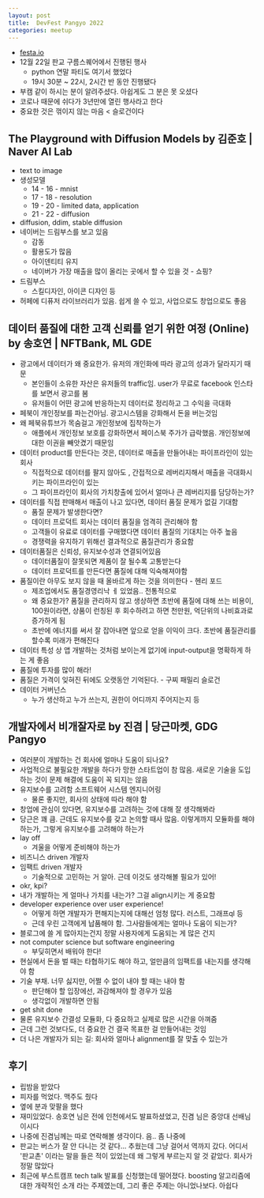 ```yaml
---
layout: post
title:  DevFest Pangyo 2022
categories: meetup
---
```


- [festa.io](https://festa.io/events/2986)
- 12월 22일 판교 구름스퀘어에서 진행된 행사
  - python 연말 파티도 여기서 했었다
  - 19시 30분 ~ 22시, 2시간 반 동안 진행됐다
- 부캠 같이 하시는 분이 알려주셨다. 아쉽게도 그 분은 못 오셨다
- 코로나 때문에 쉬다가 3년만에 열린 행사라고 한다
- 중요한 것은 꺾이지 않는 마음 < 슬로건이다

## The Playground with Diffusion Models by 김준호 | Naver AI Lab
- text to image
- 생성모델
    - 14 - 16 - mnist
    - 17 - 18 - resolution
    - 19 - 20 - limited data, application
    - 21 - 22 - diffusion
- diffusion, ddim, stable diffusion
- 네이버는 드림부스를 보고 있음
    - 감동
    - 활용도가 많음
    - 아이덴티티 유지
    - 네이버가 가장 매출을 많이 올리는 곳에서 할 수 있을 것 - 쇼핑?
- 드림부스
    - 스킬디자인, 아이콘 디자인 등
- 허페에 디퓨저 라이브러리가 있음. 쉽게 쓸 수 있고, 사업으로도 창업으로도 좋음

## 데이터 품질에 대한 고객 신뢰를 얻기 위한 여정 (Online) by 송호연 | NFTBank, ML GDE
- 광고에서 데이터가 왜 중요한가. 유저의 개인화에 따라 광고의 성과가 달라지기 때문
    - 본인들이 소유한 자산은 유저들의 traffic임. user가 무료로 facebook 인스타를 보면서 광고를 봄
    - 유저들이 어떤 광고에 반응하는지 데이터로 정리하고 그 수익을 극대화
- 페북이 개인정보를 파는건아님. 광고시스템을 강화해서 돈을 버는것임
- 왜 페북유튜브가 목숨걸고 개인정보에 집착하는가
    - 애플에서 개인정보 보호를 강화하면서 페이스북 주가가 급락했음. 개인정보에 대한 이권을 빼앗겼기 때문임
- 데이터 product를 만든다는 것은, 데이터로 매출을 만들어내는 파이프라인이 있는 회사
    - 직접적으로 데이터를 팔지 않아도 , 간접적으로 레버리지해서 매출을 극대화시키는 파이프라인이 있는
    - 그 파이프라인이 회사의 가치창출에 있어서 얼마나 큰 레버리지를 담당하는가?
- 데이터를 직접 판매해서 매출이 나고 있다면, 데이터 품질 문제가 없길 기대함
    - 품질 문제가 발생한다면?
    - 데이터 프로덕트 회사는 데이터 품질을 엄격히 관리해야 함
    - 고객들이 유료로 데이터를 구매했다면 데이터 품질의 기대치는 아주 높음
    - 경쟁력을 유지하기 위해선 결과적으로 품질관리가 중요함
- 데이터품질은 신뢰성, 유지보수성과 연결되어있음
    - 데이터품질이 잘못되면 제품이 잘 될수록 고통받는다
    - 데이터 프로덕트를 만든다면 품질에 대해 익숙해져야함
- 품질이란 아무도 보지 않을 때 올바르게 하는 것을 의미한다 - 헨리 포드
    - 제조업에서도 품질경영리낙 ㅔ 있었음.. 전통적으로
    - 왜 중요한가? 품질을 관리하지 않고 생상하면 초반에 품질에 대해 쓰는 비용이, 100원이라면, 상품이 런칭된 후 회수하려고 하면 천만원, 억단위의 나비효과로 증가하게 됨
    - 초반에 에너지를 써서 잘 잡아내면 앞으로 얻을 이익이 크다. 초반에 품질관리를 할수록 미래가 편해진다
- 데이터 특성 상 앱 개발하는 것처럼 보이는게 없기에 input-output을 명확하게 하는 게 좋음
- 품질에 투자를 많이 해라!
- 품질은 가격이 잊혀진 뒤에도 오랫동안 기억된다. - 구찌 패밀리 슬로건
- 데이터 거버넌스
    - 누가 생산하고 누가 쓰는지, 권한이 어디까지 주어지는지 등

## 개발자에서 비개잘자로 by 진겸 | 당근마켓, GDG Pangyo
- 여러분이 개발하는 건 회사에 얼마나 도움이 되나요?
- 사업적으로 불필요한 개발을 하다가 망한 스타트업이 참 많음. 새로운 기술을 도입하는 것이 문제 해결에 도움이 꼭 되지는 않음
- 유지보수를 고려함 소프트웨어 시스템 엔지니어링
  - 물론 좋지만, 회사의 상태에 따라 해야 함
- 창업에 관심이 있다면, 유지보수를 고려하는 것에 대해 잘 생각해봐라
- 당근은 꽤 큼. 근데도 유지보수를 갖고 논의할 때사 많음. 이렇게까지 모듈화를 해야 하는가, 그렇게 유지보수를 고려해야 하는가
- lay off
    - 겨울을 어떻게 준비해야 하는가
- 비즈니스 driven 개발자
- 임팩트 driven 개발자
    - 기술적으로 고민하는 거 알아. 근데 이것도 생각해볼 필요가 있어!
- okr, kpi?
- 내가 개발하는 게 얼마나 가치를 내는가? 그걸 align시키는 게 중요함
- developer experience over user experience!
  - 어떻게 하면 개발자가 편해지는지에 대해선 엄청 많다. 러스트, 그래프ql 등
  - 근데 우린 고객에게 납품해야 함. 그사람들에게는 얼마나 도움이 되는가?
- 블로그에 쓸 게 많아지는건지 정말 사용자에게 도움되는 게 많은 건지
- not computer science but software engineering
  - 부딪히면서 배워야 한다!
- 현실에서 돈을 벌 때는 타협하기도 해야 하고, 얼만큼의 임팩트를 내는지를 생각해야 함
- 기술 부채. 너무 싫지만, 어쩔 수 없이 내야 할 때는 내야 함
  - 판단해야 할 입장에선, 과감해져야 할 경우가 있음
  - 생각없이 개발하면 안됨
- get shit done
- 물론 유지보수 간결성 모듈화, 다 중요하고 실제로 많은 시간을 아껴줌
- 근데 그런 것보다도, 더 중요한 건 결국 목표한 걸 만들어내는 것임
- 더 나은 개발자가 되는 길: 회사와 얼마나 alignment를 잘 맞출 수 있는가

## 후기
- 립밤을 받았다
- 피자를 먹었다. 맥주도 줬다
- 옆에 분과 맞팔을 했다
- 재미있었다. 송호연 님은 전에 인천에서도 발표하셨었고, 진겸 님은 중앙대 선배님이시다
- 나중에 진겸님께는 따로 연락해볼 생각이다. 음.. 좀 나중에
- 판교는 버스가 잘 안 다니는 것 같다... 추웠는데 그냥 걸어서 역까지 갔다. 어디서 '판교촌' 이라는 말을 들은 적이 있었는데 왜 그렇게 부르는지 알 것 같았다. 회사가 정말 많았다
- 최근에 부스트캠프 tech talk 발표를 신청했는데 떨어졌다. boosting 알고리즘에 대한 개략적인 소개 라는 주제였는데, 그리 좋은 주제는 아니었나보다. 아쉽다